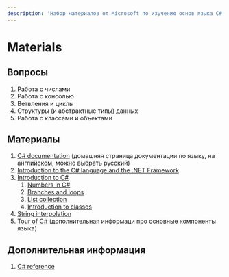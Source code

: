 ```yaml
---
description: 'Набор материалов от Microsoft по изучению основ языка С#.'
---
```


# Materials

## Вопросы

1. Работа с числами
2. Работа с консолью
3. Ветвления и циклы
4. Структуры \(и абстрактные типы\) данных
5. Работа с классами и объектами

## Материалы

1. [С\# documentation](https://docs.microsoft.com/en-us/dotnet/csharp/) \(домашняя страница документации по языку, на английском, можно выбрать русский\)
2. [Introduction to the C\# language and the .NET Framework](https://docs.microsoft.com/en-us/dotnet/csharp/getting-started/introduction-to-the-csharp-language-and-the-net-framework)
3. [Introduction to C\#](https://docs.microsoft.com/en-us/dotnet/csharp/tutorials/intro-to-csharp/)
   1. [Numbers in C\#](https://docs.microsoft.com/en-us/dotnet/csharp/tutorials/intro-to-csharp/numbers-in-csharp)
   2. [Branches and loops](https://docs.microsoft.com/en-us/dotnet/csharp/tutorials/intro-to-csharp/branches-and-loops)
   3. [List collection](https://docs.microsoft.com/en-us/dotnet/csharp/tutorials/intro-to-csharp/list-collection)
   4. [Introduction to classes](https://docs.microsoft.com/en-us/dotnet/csharp/tutorials/intro-to-csharp/introduction-to-classes)
4. [String interpolation](https://docs.microsoft.com/en-us/dotnet/csharp/tutorials/exploration/interpolated-strings)
5. [Tour of C\#](https://docs.microsoft.com/en-us/dotnet/csharp/tour-of-csharp/) \(дополнительная информаци про основные компоненты языка\)

## Дополнительная информация

1. [C\# reference](https://docs.microsoft.com/en-us/dotnet/csharp/language-reference/)

